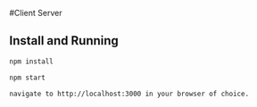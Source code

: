 #Client Server

## Install and Running

```sh
npm install

npm start

navigate to http://localhost:3000 in your browser of choice.

```